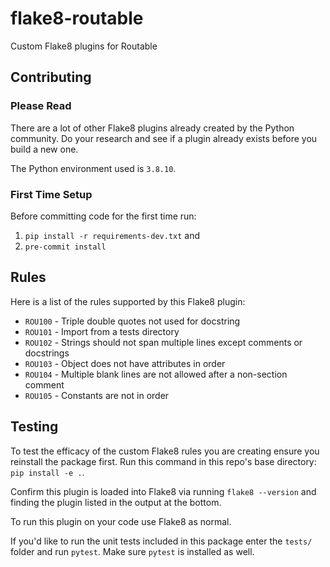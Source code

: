 # flake8-routable
Custom Flake8 plugins for Routable

## Contributing

### Please Read

There are a lot of other Flake8 plugins already created by the Python community. Do your research and see if a plugin already exists before you build a new one.

The Python environment used is `3.8.10`.

### First Time Setup

Before committing code for the first time run:
1. `pip install -r requirements-dev.txt` and
2. `pre-commit install`

## Rules

Here is a list of the rules supported by this Flake8 plugin:
* `ROU100` - Triple double quotes not used for docstring
* `ROU101` - Import from a tests directory
* `ROU102` - Strings should not span multiple lines except comments or docstrings
* `ROU103` - Object does not have attributes in order
* `ROU104` - Multiple blank lines are not allowed after a non-section comment
* `ROU105` - Constants are not in order

## Testing

To test the efficacy of the custom Flake8 rules you are creating ensure you reinstall the package first. Run this command in this repo's base directory: `pip install -e .`.

Confirm this plugin is loaded into Flake8 via running `flake8 --version` and finding the plugin listed in the output at the bottom.

To run this plugin on your code use Flake8 as normal.

If you'd like to run the unit tests included in this package enter the `tests/` folder and run `pytest`. Make sure `pytest` is installed as well.
